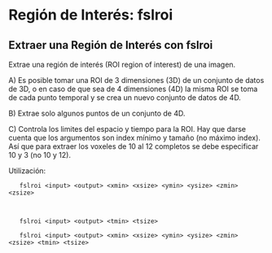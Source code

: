 Región de Interés: fslroi
=========================


## Extraer una Región de Interés con fslroi 

Extrae una región de interés (ROI region of interest) de una imagen.

A) Es posible tomar una ROI de 3 dimensiones (3D) de un conjunto de datos de 3D, o en caso de que sea de 4 dimensiones (4D) la misma ROI se toma de cada punto temporal y se crea un nuevo conjunto de datos de 4D.

B) Extrae solo algunos puntos de un conjunto de 4D.

C) Controla los limites del espacio y tiempo para la ROI. Hay que darse cuenta que los argumentos son index mínimo y tamaño (no máximo index). Así que para extraer los voxeles de 10 al 12 completos se debe especificar 10 y 3 (no 10 y 12).


Utilización:

       fslroi <input> <output> <xmin> <xsize> <ymin> <ysize> <zmin> <zsize> 

  

       fslroi <input> <output> <tmin> <tsize>       

       fslroi <input> <output> <xmin> <xsize> <ymin> <ysize> <zmin> <zsize> <tmin> <tsize>       

  
